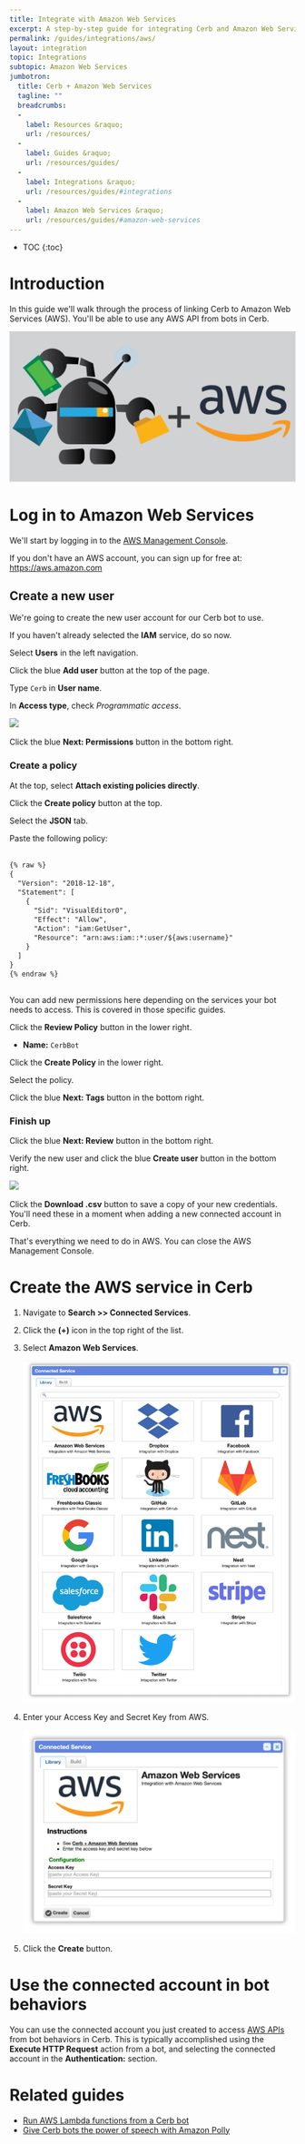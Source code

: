 ```yaml
---
title: Integrate with Amazon Web Services
excerpt: A step-by-step guide for integrating Cerb and Amazon Web Services (AWS).
permalink: /guides/integrations/aws/
layout: integration
topic: Integrations
subtopic: Amazon Web Services
jumbotron:
  title: Cerb + Amazon Web Services
  tagline: ""
  breadcrumbs:
  -
    label: Resources &raquo;
    url: /resources/
  -
    label: Guides &raquo;
    url: /resources/guides/
  -
    label: Integrations &raquo;
    url: /resources/guides/#integrations
  -
    label: Amazon Web Services &raquo;
    url: /resources/guides/#amazon-web-services
---
```


* TOC
{:toc}

# Introduction

In this guide we'll walk through the process of linking Cerb to Amazon Web Services (AWS). You'll be able to use any AWS API from bots in Cerb.

<div class="cerb-screenshot">
<img src="/assets/images/guides/aws/cerb-and-aws.png" class="screenshot">
</div>

# Log in to Amazon Web Services

We'll start by logging in to the [AWS Management Console](https://console.aws.amazon.com/iam/).

If you don't have an AWS account, you can sign up for free at: <https://aws.amazon.com>

## Create a new user

We're going to create the new user account for our Cerb bot to use.

If you haven't already selected the **IAM** service, do so now.

Select **Users** in the left navigation.

Click the blue **Add user** button at the top of the page.

Type `Cerb` in **User name**.

In **Access type**, check _Programmatic access_.

<div class="cerb-screenshot">
<img src="/assets/images/guides/aws/common/aws-iam-create-user.png" class="screenshot">
</div>

Click the blue **Next: Permissions** button in the bottom right.

### Create a policy

At the top, select **Attach existing policies directly**.

Click the **Create policy** button at the top.

Select the **JSON** tab.

Paste the following policy:

<pre>
<code class="language-json">
{% raw %}
{
  "Version": "2018-12-18",
  "Statement": [
    {
      "Sid": "VisualEditor0",
      "Effect": "Allow",
      "Action": "iam:GetUser",
      "Resource": "arn:aws:iam::*:user/${aws:username}"
    }
  ]
}
{% endraw %}
</code>
</pre>

You can add new permissions here depending on the services your bot needs to access. This is covered in those specific guides.

Click the **Review Policy** button in the lower right.

* **Name:** `CerbBot`

Click the **Create Policy** in the lower right.

Select the policy.

Click the blue **Next: Tags** button in the bottom right.

### Finish up

Click the blue **Next: Review** button in the bottom right.

Verify the new user and click the blue **Create user** button in the bottom right.

<div class="cerb-screenshot">
<img src="/assets/images/guides/aws/common/aws-iam-create-confirm.png" class="screenshot">
</div>

Click the **Download .csv** button to save a copy of your new credentials.  You'll need these in a moment when adding a new connected account in Cerb.

That's everything we need to do in AWS. You can close the AWS Management Console.

# Create the AWS service in Cerb

1. Navigate to **Search >> Connected Services**.

1. Click the **(+)** icon in the top right of the list.

1. Select **Amazon Web Services**.

	<div class="cerb-screenshot">
	<img src="/assets/images/guides/common/package-library-connected-services.png" class="screenshot">
	</div>

1. Enter your Access Key and Secret Key from AWS.

	<div class="cerb-screenshot">
	<img src="/assets/images/guides/aws/package-library-service-aws.png" class="screenshot">
	</div>

1. Click the **Create** button.

# Use the connected account in bot behaviors

You can use the connected account you just created to access [AWS APIs](https://aws.amazon.com/) from bot behaviors in Cerb.  This is typically accomplished using the **Execute HTTP Request** action from a bot, and selecting the connected account in the **Authentication:** section.

# Related guides

* [Run AWS Lambda functions from a Cerb bot](/guides/integrations/aws/lambda/)
* [Give Cerb bots the power of speech with Amazon Polly](/guides/integrations/aws/polly-speech/)

